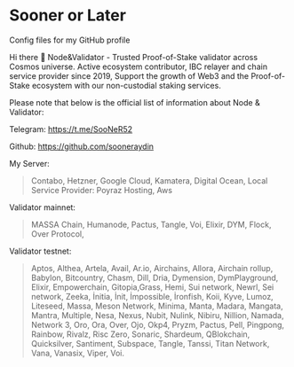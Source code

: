 # Sooner or Later
Config files for my GitHub profile

Hi there 👋
Node&Validator - Trusted Proof-of-Stake validator across Cosmos universe. Active ecosystem contributor, IBC relayer and chain service provider since 2019, Support the growth of Web3 and the Proof-of-Stake ecosystem with our non-custodial staking services.

Please note that below is the official list of information about Node & Validator:


Telegram: https://t.me/SooNeR52

Github: https://github.com/sooneraydin

My Server:
> Contabo, Hetzner, Google Cloud, Kamatera, Digital Ocean, Local Service Provider: Poyraz Hosting, Aws

Validator mainnet:

> MASSA Chain,
> Humanode,
> Pactus,
> Tangle,
> Voi,
> Elixir,
> DYM,
> Flock,
> Over Protocol,
> 


Validator testnet:

> Aptos, Althea, Artela, Avail, Ar.io, Airchains, Allora, Airchain rollup, Babylon, Bitcountry, Chasm, Dill, Dria, Dymension, DymPlayground, Elixir, Empowerchain, Gitopia,Grass, Hemi, Sui network, Newrl, Sei network, Zeeka, İnitia, İnit, İmpossible, İronfish, Koii, Kyve, Lumoz, Liteseed, Massa, Meson Network, Minima, Manta, Madara, Mangata, Mantra, Multiple, Nesa, Nexus,  Nubit, Nulink, Nibiru, Nillion, Namada, Network 3, Oro, Ora, Over, Ojo, Okp4, Pryzm, Pactus, Pell, Pingpong, Rainbow, Rivalz, Risc Zero, Sonaric, Shardeum, QBlokchain, Quicksilver, Santiment, Subspace, Tangle, Tanssi, Titan Network, Vana, Vanasix, Viper, Voi.




